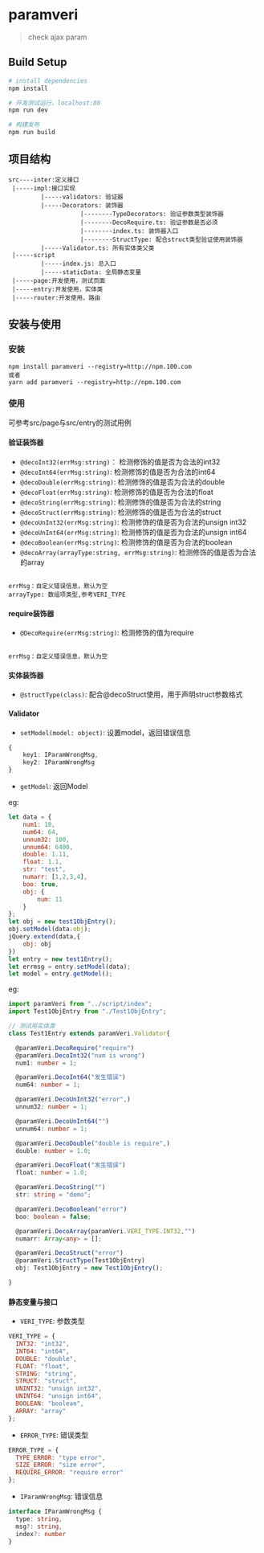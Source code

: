 # paramveri

> check ajax param

## Build Setup

``` bash
# install dependencies
npm install

# 开发测试运行，localhost:80
npm run dev

# 构建发布
npm run build
```


## 项目结构
```
src----inter:定义接口
 |-----impl:接口实现
         |-----validators: 验证器
         |-----Decorators: 装饰器
                    |--------TypeDecorators: 验证参数类型装饰器
                    |--------DecoRequire.ts: 验证参数是否必须
                    |--------index.ts: 装饰器入口
                    |--------StructType: 配合struct类型验证使用装饰器
         |-----Validator.ts: 所有实体类父类
 |-----script
         |-----index.js: 总入口
         |-----staticData: 全局静态变量
 |-----page:开发使用，测试页面
 |-----entry:开发使用，实体类
 |-----router:开发使用，路由
```

## 安装与使用
### 安装
```
npm install paramveri --registry=http://npm.100.com
或者
yarn add paramveri --registry=http://npm.100.com
```
### 使用
可参考src/page与src/entry的测试用例

#### 验证装饰器
+ `@decoInt32(errMsg:string)`： 检测修饰的值是否为合法的int32
+ `@decoInt64(errMsg:string)`:  检测修饰的值是否为合法的int64
+ `@decoDouble(errMsg:string)`:  检测修饰的值是否为合法的double
+ `@decoFloat(errMsg:string)`:  检测修饰的值是否为合法的float
+ `@decoString(errMsg:string)`:  检测修饰的值是否为合法的string
+ `@decoStruct(errMsg:string)`:  检测修饰的值是否为合法的struct
+ `@decoUnInt32(errMsg:string)`:  检测修饰的值是否为合法的unsign int32
+ `@decoUnInt64(errMsg:string)`:  检测修饰的值是否为合法的unsign int64
+ `@decoBoolean(errMsg:string)`:  检测修饰的值是否为合法的boolean
+ `@decoArray(arrayType:string, errMsg:string)`:  检测修饰的值是否为合法的array

```

errMsg：自定义错误信息，默认为空
arrayType: 数组项类型,参考VERI_TYPE

```

#### require装饰器
+ `@DecoRequire(errMsg:string)`: 检测修饰的值为require

```

errMsg：自定义错误信息，默认为空

```

#### 实体装饰器
+ `@structType(class)`: 配合@decoStruct使用，用于声明struct参数格式

#### Validator
+ `setModel(model: object)`: 设置model，返回错误信息

```ts
{
    key1: IParamWrongMsg,
    key2: IParamWrongMsg
}

```

+ `getModel`: 返回Model

eg:
```js
let data = {
    num1: 10,
    num64: 64,
    unnum32: 100,
    unnum64: 6400,
    double: 1.11,
    float: 1.1,
    str: "test",
    numarr: [1,2,3,4],
    boo: true,
    obj: {
        num: 11
    }
};
let obj = new test1ObjEntry();
obj.setModel(data.obj);
jQuery.extend(data,{
    obj: obj
})
let entry = new test1Entry();
let errmsg = entry.setModel(data);
let model = entry.getModel();
```

eg:
```ts
import paramVeri from "../script/index";
import Test1ObjEntry from "./Test1ObjEntry";

// 测试用实体类
class Test1Entry extends paramVeri.Validator{

  @paramVeri.DecoRequire("require")
  @paramVeri.DecoInt32("num is wrong")
  num1: number = 1;

  @paramVeri.DecoInt64("发生错误")
  num64: number = 1;

  @paramVeri.DecoUnInt32("error",)
  unnum32: number = 1;

  @paramVeri.DecoUnInt64("")
  unnum64: number = 1;

  @paramVeri.DecoDouble("double is require",)
  double: number = 1.0;

  @paramVeri.DecoFloat("发生错误")
  float: number = 1.0;

  @paramVeri.DecoString("")
  str: string = "demo";

  @paramVeri.DecoBoolean("error")
  boo: boolean = false;

  @paramVeri.DecoArray(paramVeri.VERI_TYPE.INT32,"")
  numarr: Array<any> = [];

  @paramVeri.DecoStruct("error")
  @paramVeri.StructType(Test1ObjEntry)
  obj: Test1ObjEntry = new Test1ObjEntry();

}
```


#### 静态变量与接口
+ `VERI_TYPE`: 参数类型

```js
VERI_TYPE = {
  INT32: "int32",
  INT64: "int64",
  DOUBLE: "double",
  FLOAT: "float",
  STRING: "string",
  STRUCT: "struct",
  UNINT32: "unsign int32",
  UNINT64: "unsign int64",
  BOOLEAN: "boolean",
  ARRAY: "array"
};
```
+ `ERROR_TYPE`: 错误类型

```js
ERROR_TYPE = {
  TYPE_ERROR: "type error",
  SIZE_ERROR: "size error",
  REQUIRE_ERROR: "require error"
};
```

+ `IParamWrongMsg`: 错误信息

```ts
interface IParamWrongMsg {
  type: string,
  msg?: string,
  index?: number
}
```